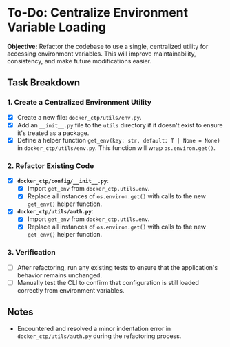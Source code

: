 # To-Do: Centralize Environment Variable Loading

**Objective:** Refactor the codebase to use a single, centralized utility for accessing environment variables. This will improve maintainability, consistency, and make future modifications easier.

## Task Breakdown

### 1. Create a Centralized Environment Utility

- [x] Create a new file: `docker_ctp/utils/env.py`.
- [x] Add an `__init__.py` file to the `utils` directory if it doesn't exist to ensure it's treated as a package.
- [x] Define a helper function `get_env(key: str, default: T | None = None)` in `docker_ctp/utils/env.py`. This function will wrap `os.environ.get()`.

### 2. Refactor Existing Code

- [x] **`docker_ctp/config/__init__.py`**:
  - [x] Import `get_env` from `docker_ctp.utils.env`.
  - [x] Replace all instances of `os.environ.get()` with calls to the new `get_env()` helper function.

- [x] **`docker_ctp/utils/auth.py`**:
  - [x] Import `get_env` from `docker_ctp.utils.env`.
  - [x] Replace all instances of `os.environ.get()` with calls to the new `get_env()` helper function.

### 3. Verification

- [ ] After refactoring, run any existing tests to ensure that the application's behavior remains unchanged.
- [ ] Manually test the CLI to confirm that configuration is still loaded correctly from environment variables.

## Notes

- Encountered and resolved a minor indentation error in `docker_ctp/utils/auth.py` during the refactoring process.
